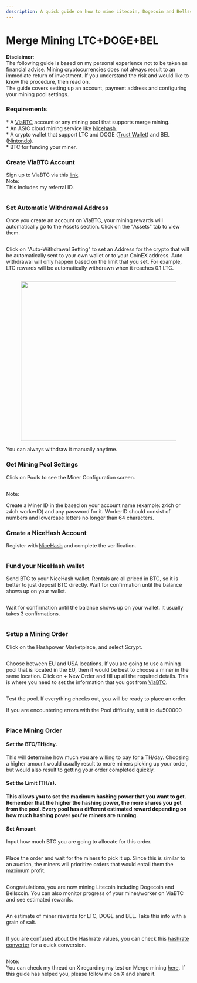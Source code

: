 ```yaml
---
description: A quick guide on how to mine Litecoin, Dogecoin and Bellscoin via Merge Mining
---
```


# Merge Mining LTC+DOGE+BEL

**Disclaimer**:\
The following guide is based on my personal experience not to be taken as financial advise. Mining cryptocurrencies does not always result to an immediate return of investment. If you understand the risk and would like to know the procedure, then read on.\
The guide covers setting up an account, payment address and configuring your mining pool settings.

### Requirements

\* A [ViaBTC](https://www.viabtc.com/signup?refer=1777107) account or any mining pool that supports merge mining.\
\* An ASIC cloud mining service like [Nicehash](https://www.nicehash.com/).\
\* A crypto wallet that support LTC and DOGE ([Trust Wallet](https://trustwallet.com/)) and BEL ([Nintondo](https://nintondo.io/)).\
\* BTC for funding your miner.

### Create ViaBTC Account

Sign up to ViaBTC via this [link](https://www.viabtc.com/signup?refer=1777107). \
Note:\
This includes my referral ID.

<figure><img src="../.gitbook/assets/image (44).png" alt=""><figcaption></figcaption></figure>

### Set Automatic Withdrawal Address

Once you create an account on ViaBTC, your mining rewards will automatically go to the Assets section. Click on the "Assets" tab to view them.

<figure><img src="../.gitbook/assets/image (45).png" alt=""><figcaption></figcaption></figure>

Click on "Auto-Withdrawal Setting" to set an Address for the crypto that will be automatically sent to your own wallet or to your CoinEX address. Auto withdrawal will only happen based on the limit that you set. For example, LTC rewards will be automatically withdrawn when it reaches 0.1 LTC.

<figure><img src="../.gitbook/assets/image (46).png" alt=""><figcaption></figcaption></figure>

<figure><img src="../.gitbook/assets/image (54).png" alt="" width="436"><figcaption></figcaption></figure>

You can always withdraw it manually anytime.

### Get Mining Pool Settings

Click on Pools to see the Miner Configuration screen.&#x20;

<figure><img src="../.gitbook/assets/image (48).png" alt=""><figcaption></figcaption></figure>

Note:

Create a Miner ID in the based on your account name (example: z4ch or z4ch.workerID) and any password for it. WorkerID should consist of numbers and lowercase letters no longer than 64 characters.



### Create a NiceHash Account

Register with [NiceHash](https://www.nicehash.com/my/register) and complete the verification.

<figure><img src="../.gitbook/assets/image (5).png" alt=""><figcaption></figcaption></figure>

### Fund your NiceHash wallet

Send BTC to your NiceHash wallet. Rentals are all priced in BTC, so it is better to just deposit BTC directly. Wait for confirmation until the balance shows up on your wallet.

<figure><img src="../.gitbook/assets/image (6).png" alt=""><figcaption></figcaption></figure>

Wait for confirmation until the balance shows up on your wallet. It usually takes 3 confirmations.

<figure><img src="../.gitbook/assets/image (7).png" alt=""><figcaption></figcaption></figure>

### Setup a Mining Order

Click on the Hashpower Marketplace, and select Scrypt.&#x20;

<figure><img src="../.gitbook/assets/image (9).png" alt=""><figcaption></figcaption></figure>

Choose between EU and USA locations. If you are going to use a mining pool that is located in the EU, then it would be best to choose a miner in the same location. Click on + New Order and fill up all the required details. This is where you need to set the information that you got from [ViaBTC](https://www.viabtc.com/signup?refer=1777107).

<figure><img src="../.gitbook/assets/image (49).png" alt=""><figcaption></figcaption></figure>

Test the pool. If everything checks out, you will be ready to place an order.

If you are encountering errors with the Pool difficulty, set it to d=500000

<figure><img src="../.gitbook/assets/image (51).png" alt=""><figcaption></figcaption></figure>

### Place Mining Order

#### Set the BTC/TH/day.&#x20;

This will determine how much you are willing to pay for a TH/day. Choosing a higher amount would usually result to more miners picking up your order, but would also result to getting your order completed quickly.

#### Set the Limit (TH/s).

#### This allows you to set the maximum hashing power that you want to get. Remember that the higher the hashing power, the more shares you get from the pool. Every pool has a different estimated reward depending on how much hashing power you're miners are running.

#### Set Amount

Input how much BTC you are going to allocate for this order.

<figure><img src="../.gitbook/assets/image (53).png" alt=""><figcaption></figcaption></figure>

Place the order and wait for the miners to pick it up. Since this is similar to an auction, the miners will prioritize orders that would entail them the maximum profit.

<figure><img src="../.gitbook/assets/image (15).png" alt=""><figcaption></figcaption></figure>

Congratulations, you are now mining Litecoin including Dogecoin and Bellscoin. You can also monitor progress of your miner/worker on ViaBTC and see estimated rewards.

<figure><img src="../.gitbook/assets/image.png" alt=""><figcaption></figcaption></figure>

An estimate of miner rewards for LTC, DOGE and BEL. Take this info with a grain of salt.

<figure><img src="../.gitbook/assets/image (17).png" alt=""><figcaption></figcaption></figure>

If you are confused about the Hashrate values, you can check this [hashrate converter](https://minerstat.com/hashrate-converter) for a quick conversion.

<figure><img src="../.gitbook/assets/image (18).png" alt=""><figcaption></figcaption></figure>

Note:\
You can check my thread on X regarding my test on Merge mining [here](https://x.com/ZachZwei/status/1827337318342259115). If this guide has helped you, please follow me on X and share it.
